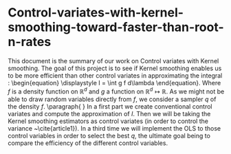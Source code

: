 # Control-variates-with-kernel-smoothing-toward-faster-than-root-n-rates
This document is the summary of our work on Control variates with Kernel smoothing. The goal of this project is to see if Kernel smoothing enables us to be more efficient than other control variates in approximating the integral : \begin{equation}     \displaystyle I = \int g f d\lambda \end{equation}. Where $f$ is a density function on $\mathbb{R}^d$ and $g$ a function on $\mathbb{R}^d \mapsto \mathbb{R}$. As we might not be able to draw random variables directly from $f$, we consider a sampler $q$ of the density $f$.  \paragraph{ }  In a first part we create conventional control variates and compute the approximation of $I$. Then we will be taking the Kernel smoothing estimators as control variates (in order to control the variance ~\cite{article1}). In a third time we will implement the OLS to those control variables in order to select the best $q$, the ultimate goal being to compare the efficiency of the different control variables.
